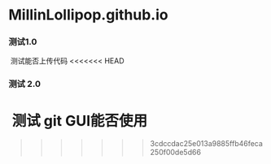 # MillinLollipop.github.io





### 测试1.0   

​	测试能否上传代码
<<<<<<< HEAD





### 测试 2.0

​	测试 git GUI能否使用
=======
>>>>>>> 3cdccdac25e013a9885ffb46feca250f00de5d66
